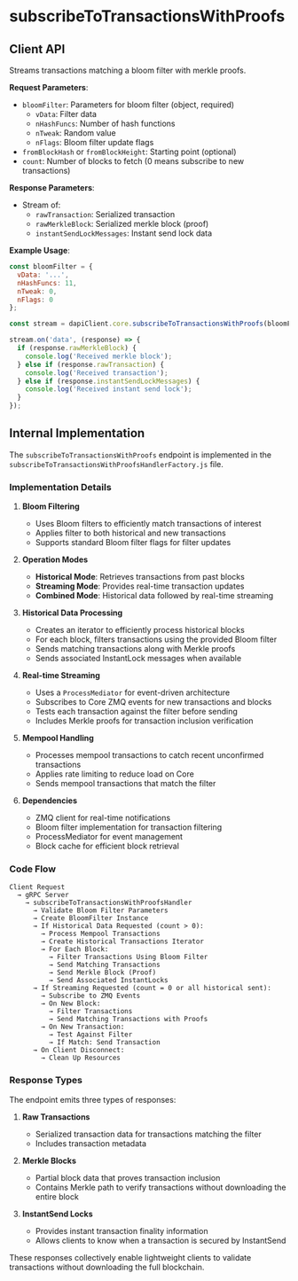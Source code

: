 # subscribeToTransactionsWithProofs

## Client API

Streams transactions matching a bloom filter with merkle proofs.

**Request Parameters**:
- `bloomFilter`: Parameters for bloom filter (object, required)
  - `vData`: Filter data
  - `nHashFuncs`: Number of hash functions
  - `nTweak`: Random value
  - `nFlags`: Bloom filter update flags
- `fromBlockHash` or `fromBlockHeight`: Starting point (optional)
- `count`: Number of blocks to fetch (0 means subscribe to new transactions)

**Response Parameters**:
- Stream of:
  - `rawTransaction`: Serialized transaction
  - `rawMerkleBlock`: Serialized merkle block (proof)
  - `instantSendLockMessages`: Instant send lock data

**Example Usage**:
```javascript
const bloomFilter = {
  vData: '...',
  nHashFuncs: 11,
  nTweak: 0,
  nFlags: 0
};

const stream = dapiClient.core.subscribeToTransactionsWithProofs(bloomFilter);

stream.on('data', (response) => {
  if (response.rawMerkleBlock) {
    console.log('Received merkle block');
  } else if (response.rawTransaction) {
    console.log('Received transaction');
  } else if (response.instantSendLockMessages) {
    console.log('Received instant send lock');
  }
});
```

## Internal Implementation

The `subscribeToTransactionsWithProofs` endpoint is implemented in the `subscribeToTransactionsWithProofsHandlerFactory.js` file.

### Implementation Details

1. **Bloom Filtering**
   - Uses Bloom filters to efficiently match transactions of interest
   - Applies filter to both historical and new transactions
   - Supports standard Bloom filter flags for filter updates

2. **Operation Modes**
   - **Historical Mode**: Retrieves transactions from past blocks
   - **Streaming Mode**: Provides real-time transaction updates
   - **Combined Mode**: Historical data followed by real-time streaming

3. **Historical Data Processing**
   - Creates an iterator to efficiently process historical blocks
   - For each block, filters transactions using the provided Bloom filter
   - Sends matching transactions along with Merkle proofs
   - Sends associated InstantLock messages when available

4. **Real-time Streaming**
   - Uses a `ProcessMediator` for event-driven architecture
   - Subscribes to Core ZMQ events for new transactions and blocks
   - Tests each transaction against the filter before sending
   - Includes Merkle proofs for transaction inclusion verification

5. **Mempool Handling**
   - Processes mempool transactions to catch recent unconfirmed transactions
   - Applies rate limiting to reduce load on Core
   - Sends mempool transactions that match the filter

6. **Dependencies**
   - ZMQ client for real-time notifications
   - Bloom filter implementation for transaction filtering
   - ProcessMediator for event management
   - Block cache for efficient block retrieval

### Code Flow

```
Client Request 
  → gRPC Server 
    → subscribeToTransactionsWithProofsHandler 
      → Validate Bloom Filter Parameters
      → Create BloomFilter Instance
      → If Historical Data Requested (count > 0):
        → Process Mempool Transactions
        → Create Historical Transactions Iterator
        → For Each Block:
          → Filter Transactions Using Bloom Filter
          → Send Matching Transactions
          → Send Merkle Block (Proof)
          → Send Associated InstantLocks
      → If Streaming Requested (count = 0 or all historical sent):
        → Subscribe to ZMQ Events
        → On New Block:
          → Filter Transactions
          → Send Matching Transactions with Proofs
        → On New Transaction:
          → Test Against Filter
          → If Match: Send Transaction
      → On Client Disconnect:
        → Clean Up Resources
```

### Response Types

The endpoint emits three types of responses:

1. **Raw Transactions**
   - Serialized transaction data for transactions matching the filter
   - Includes transaction metadata

2. **Merkle Blocks**
   - Partial block data that proves transaction inclusion
   - Contains Merkle path to verify transactions without downloading the entire block

3. **InstantSend Locks**
   - Provides instant transaction finality information
   - Allows clients to know when a transaction is secured by InstantSend

These responses collectively enable lightweight clients to validate transactions without downloading the full blockchain.